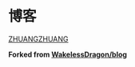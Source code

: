 # 博客

[ZHUANGZHUANG](http://zhuangzhuang.cf)

**Forked from [WakelessDragon/blog](https://github.com/WakelessDragon/blog)**

